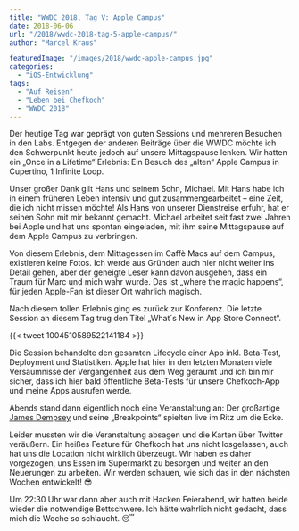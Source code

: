 ```yaml
---
title: "WWDC 2018, Tag V: Apple Campus"
date: 2018-06-06
url: "/2018/wwdc-2018-tag-5-apple-campus/"
author: "Marcel Kraus"

featuredImage: "/images/2018/wwdc-apple-campus.jpg"
categories:
  - "iOS-Entwicklung"
tags:
  - "Auf Reisen"
  - "Leben bei Chefkoch"
  - "WWDC 2018"
---
```


Der heutige Tag war geprägt von guten Sessions und mehreren Besuchen in den Labs. Entgegen der anderen Beiträge über die WWDC möchte ich den Schwerpunkt heute jedoch auf unsere Mittagspause lenken. Wir hatten ein „Once in a Lifetime“ Erlebnis: Ein Besuch des „alten“ Apple Campus in Cupertino, 1 Infinite Loop.

Unser großer Dank gilt Hans und seinem Sohn, Michael. Mit Hans habe ich in einem früheren Leben intensiv und gut zusammengearbeitet – eine Zeit, die ich nicht missen möchte! Als Hans von unserer Dienstreise erfuhr, hat er seinen Sohn mit mir bekannt gemacht. Michael arbeitet seit fast zwei Jahren bei Apple und hat uns spontan eingeladen, mit ihm seine Mittagspause auf dem Apple Campus zu verbringen.

<!--more-->

Von diesem Erlebnis, dem Mittagessen im Caffè Macs auf dem Campus, existieren keine Fotos. Ich werde aus Gründen auch hier nicht weiter ins Detail gehen, aber der geneigte Leser kann davon ausgehen, dass ein Traum für Marc und mich wahr wurde. Das ist „where the magic happens“, für jeden Apple-Fan ist dieser Ort wahrlich magisch.

Nach diesem tollen Erlebnis ging es zurück zur Konferenz. Die letzte Session an diesem Tag trug den Titel „What´s New in App Store Connect“.

{{< tweet 1004510589522141184 >}}

Die Session behandelte den gesamten Lifecycle einer App inkl. Beta-Test, Deployment und Statistiken. Apple hat hier in den letzten Monaten viele Versäumnisse der Vergangenheit aus dem Weg geräumt und ich bin mir sicher, dass ich hier bald öffentliche Beta-Tests für unsere Chefkoch-App und meine Apps ausrufen werde.

Abends stand dann eigentlich noch eine Veranstaltung an: Der großartige [James Dempsey](https://www.twitter.com/jamesdempsey) und seine „Breakpoints“ spielten live im Ritz um die Ecke.

Leider mussten wir die Veranstaltung absagen und die Karten über Twitter veräußern. Ein heißes Feature für Chefkoch hat uns nicht losgelassen, auch hat uns die Location nicht wirklich überzeugt. Wir haben es daher vorgezogen, uns Essen im Supermarkt zu besorgen und weiter an den Neuerungen zu arbeiten.  Wir werden schauen, wie sich das in den nächsten Wochen entwickelt! 😎

Um 22:30 Uhr war dann aber auch mit Hacken Feierabend, wir hatten beide wieder die notwendige Bettschwere. Ich hätte wahrlich nicht gedacht, dass mich die Woche so schlaucht. 😴
